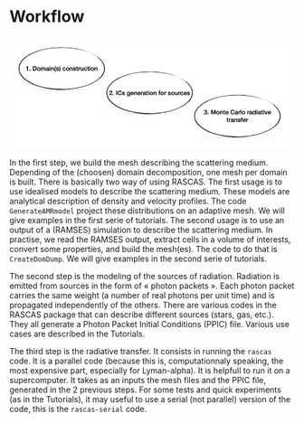 
# Workflow


![workflow](../img/workflow_v0.1.png)


In the first step, we build the mesh describing the scattering medium. Depending of the (choosen) domain decomposition, one mesh per domain is built. There is basically two way of using RASCAS. The first usage is to use idealised models to describe the scattering medium. These models are analytical description of density and velocity profiles. The code ``GenerateAMRmodel`` project these distributions on an adaptive mesh. We will give examples in the first serie of tutorials. The second usage is to use an output of a (RAMSES) simulation to describe the scattering medium. In practise, we read the RAMSES output, extract cells in a volume of interests, convert some properties, and build the mesh(es). The code to do that is ``CreateDomDump``. We will give examples in the second serie of tutorials.

The second step is the modeling of the sources of radiation. Radiation is emitted from sources in the form of « photon packets ».
Each photon packet carries the same weight (a number of real photons per unit time)
and is propagated independently of the others. There are various codes in the RASCAS package that can describe different sources (stars, gas, etc.). They all generate a Photon Packet Initial Conditions (PPIC) file. Various use cases are described in the Tutorials.


The third step is the radiative transfer. It consists in running the ``rascas`` code. It is a parallel code (because this is, computationnaly speaking, the most expensive part, especially for Lyman-alpha). It is helpfull to run it on a supercomputer. It takes as an inputs the mesh files and the PPIC file, generated in the 2 previous steps. For some tests and quick experiments (as in the Tutorials), it may useful to use a serial (not parallel) version of the code, this is the ``rascas-serial`` code.

